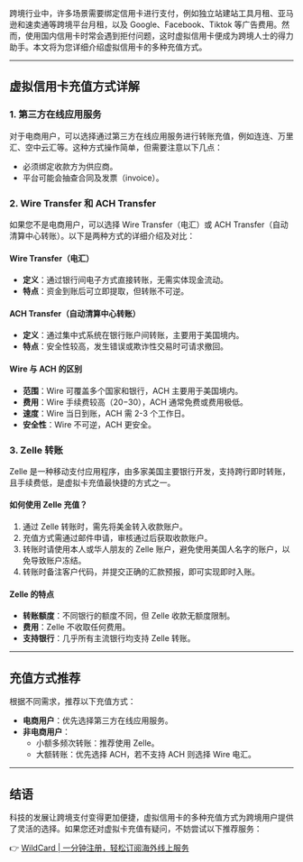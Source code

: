 跨境行业中，许多场景需要绑定信用卡进行支付，例如独立站建站工具月租、亚马逊和速卖通等跨境平台月租，以及 Google、Facebook、Tiktok 等广告费用。然而，使用国内信用卡时常会遇到拒付问题，这时虚拟信用卡便成为跨境人士的得力助手。本文将为您详细介绍虚拟信用卡的多种充值方式。

---

## 虚拟信用卡充值方式详解

### 1. 第三方在线应用服务

对于电商用户，可以选择通过第三方在线应用服务进行转账充值，例如连连、万里汇、空中云汇等。这种方式操作简单，但需要注意以下几点：
- 必须绑定收款方为供应商。
- 平台可能会抽查合同及发票（invoice）。

### 2. Wire Transfer 和 ACH Transfer

如果您不是电商用户，可以选择 Wire Transfer（电汇）或 ACH Transfer（自动清算中心转账）。以下是两种方式的详细介绍及对比：

#### **Wire Transfer（电汇）**
- **定义**：通过银行间电子方式直接转账，无需实体现金流动。
- **特点**：资金到账后可立即提取，但转账不可逆。

#### **ACH Transfer（自动清算中心转账）**
- **定义**：通过集中式系统在银行账户间转账，主要用于美国境内。
- **特点**：安全性较高，发生错误或欺诈性交易时可请求撤回。

#### **Wire 与 ACH 的区别**
- **范围**：Wire 可覆盖多个国家和银行，ACH 主要用于美国境内。
- **费用**：Wire 手续费较高（$20-$30），ACH 通常免费或费用极低。
- **速度**：Wire 当日到账，ACH 需 2-3 个工作日。
- **安全性**：Wire 不可逆，ACH 更安全。

### 3. Zelle 转账

Zelle 是一种移动支付应用程序，由多家美国主要银行开发，支持跨行即时转账，且手续费低，是虚拟卡充值最快捷的方式之一。

#### **如何使用 Zelle 充值？**
1. 通过 Zelle 转账时，需先将美金转入收款账户。
2. 充值方式需通过邮件申请，审核通过后获取收款账户。
3. 转账时请使用本人或华人朋友的 Zelle 账户，避免使用美国人名字的账户，以免导致账户冻结。
4. 转账时备注客户代码，并提交正确的汇款预报，即可实现即时入账。

#### **Zelle 的特点**
- **转账额度**：不同银行的额度不同，但 Zelle 收款无额度限制。
- **费用**：Zelle 不收取任何费用。
- **支持银行**：几乎所有主流银行均支持 Zelle 转账。

---

## 充值方式推荐

根据不同需求，推荐以下充值方式：
- **电商用户**：优先选择第三方在线应用服务。
- **非电商用户**：
  - 小额多频次转账：推荐使用 Zelle。
  - 大额转账：优先选择 ACH，若不支持 ACH 则选择 Wire 电汇。

---

## 结语

科技的发展让跨境支付变得更加便捷，虚拟信用卡的多种充值方式为跨境用户提供了灵活的选择。如果您还对虚拟卡充值有疑问，不妨尝试以下推荐服务：

👉 [WildCard | 一分钟注册，轻松订阅海外线上服务](https://bit.ly/bewildcard)